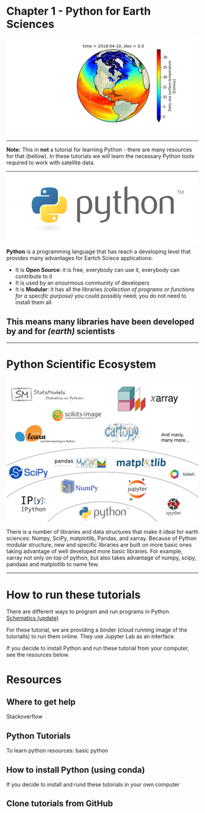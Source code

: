 
# Chapter 1 - Python for Earth Sciences
<img src="figures/globe_data.png"/>

***
__Note:__ This in __not__ a tutorial for learning Python - there are many resources for that (bellow). In these tutorials we will learn the necessary Python tools required to work with satellite data.
***
<img src="figures/python_logo.png" alt="Python"/>

__Python__ is a programming language that has reach a developing level that provides many advantages for Eartch Sciece applications:

- It is __Open Source__: it is free, everybody can use it, everybody can contribute to it
- It is used by an enourmous community of developers
- It is __Modular__: it has all the libraries *(collection of programs or functions for a specific purpose)* you could possibly need; you do not need to install them all

## This means many libraries have been developed by and for *(earth)* scientists 

***
# Python Scientific Ecosystem
<img src="figures/python_scientific_ecosystem.png" alt="Python Scientific Ecosystem"/>

There is a number of libraries and data structures that make it ideal for earth sciences: Numpy, SciPy, matplotlib, Pandas, and xarray. Because of Python modular structure, new and specific libraries are built on more basic ones taking advantage of well developed more basic libraries. For example, xarray not only on top of python, but also takes advantage of numpy, scipy, pandaas and matplotlib to name few.

***
# How to run these tutorials

There are different ways to program and run programs in Python. <u>Schematics (update)</u>

For these tutorial, we are providing a binder (cloud running image of the tutorialls) to run them online. They use Jupyter Lab as an interface.

If you decide to install Python and run these tutorial from your computer, see the resources below.


# Resources

## Where to get help
Stackoverflow

## Python Tutorials
To learn python resources: basic python

## How to install Python (using conda)
If you decide to install and rund these tutorials in your own computer

## Clone tutorials from GitHub

